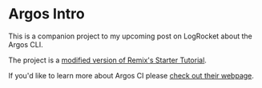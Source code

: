 # Argos Intro

This is a companion project to my upcoming post on LogRocket about the Argos CLI.

The project is a [modified version of Remix's Starter Tutorial](https://remix.run/docs/en/main/start/tutorial).

If you'd like to learn more about Argos CI please [check out their webpage](https://argos-ci.com/docs/introduction).
